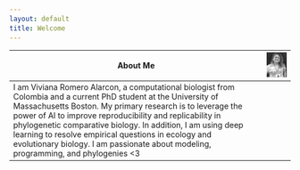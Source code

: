 ```yaml
---
layout: default
title: Welcome
---
```



| **About Me** | ![Viviana's Picture](img/Picture1.png) |
|--------------|----------------------------------------------------|
| I am Viviana Romero Alarcon, a computational biologist from Colombia and a current PhD student at the University of Massachusetts Boston. My primary research is to leverage the power of AI to improve reproducibility and replicability in phylogenetic comparative biology. In addition, I am using deep learning to resolve empirical questions in ecology and evolutionary biology. I am passionate about modeling, programming, and phylogenies <3 |  |
